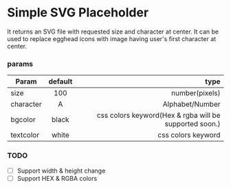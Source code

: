 # Simple SVG Placeholder

It returns an SVG file with requested size and character at center. It can be used to replace egghead icons with image having user's first character at center.

### params

| Param     | default |                                                   type |
| --------- | :-----: | -----------------------------------------------------: |
| size      |   100   |                                         number(pixels) |
| character |    A    |                                        Alphabet/Number |
| bgcolor   |  black  | css colors keyword(Hex & rgba will be supported soon.) |
| textcolor |  white  |                                     css colors keyword |

### TODO
* [ ] Support width & height change
* [ ] Support HEX & RGBA colors
